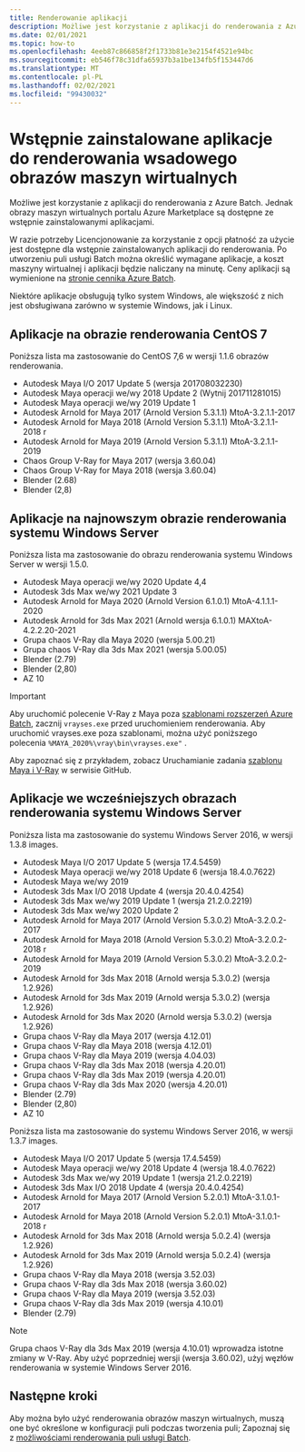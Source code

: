 ```yaml
---
title: Renderowanie aplikacji
description: Możliwe jest korzystanie z aplikacji do renderowania z Azure Batch. Jednak obrazy maszyn wirtualnych portalu Azure Marketplace są dostępne ze wstępnie zainstalowanymi aplikacjami.
ms.date: 02/01/2021
ms.topic: how-to
ms.openlocfilehash: 4eeb87c866858f2f1733b81e3e2154f4521e94bc
ms.sourcegitcommit: eb546f78c31dfa65937b3a1be134fb5f153447d6
ms.translationtype: MT
ms.contentlocale: pl-PL
ms.lasthandoff: 02/02/2021
ms.locfileid: "99430032"
---
```

# <a name="pre-installed-applications-on-batch-rendering-vm-images"></a>Wstępnie zainstalowane aplikacje do renderowania wsadowego obrazów maszyn wirtualnych

Możliwe jest korzystanie z aplikacji do renderowania z Azure Batch. Jednak obrazy maszyn wirtualnych portalu Azure Marketplace są dostępne ze wstępnie zainstalowanymi aplikacjami.

W razie potrzeby Licencjonowanie za korzystanie z opcji płatność za użycie jest dostępne dla wstępnie zainstalowanych aplikacji do renderowania. Po utworzeniu puli usługi Batch można określić wymagane aplikacje, a koszt maszyny wirtualnej i aplikacji będzie naliczany na minutę. Ceny aplikacji są wymienione na [stronie cennika Azure Batch](https://azure.microsoft.com/pricing/details/batch/#graphic-rendering).

Niektóre aplikacje obsługują tylko system Windows, ale większość z nich jest obsługiwana zarówno w systemie Windows, jak i Linux.

## <a name="applications-on-centos-7-rendering-image"></a>Aplikacje na obrazie renderowania CentOS 7

Poniższa lista ma zastosowanie do CentOS 7,6 w wersji 1.1.6 obrazów renderowania.

* Autodesk Maya I/O 2017 Update 5 (wersja 201708032230)
* Autodesk Maya operacji we/wy 2018 Update 2 (Wytnij 201711281015)
* Autodesk Maya operacji we/wy 2019 Update 1
* Autodesk Arnold for Maya 2017 (Arnold Version 5.3.1.1) MtoA-3.2.1.1-2017
* Autodesk Arnold for Maya 2018 (Arnold Version 5.3.1.1) MtoA-3.2.1.1-2018 r
* Autodesk Arnold for Maya 2019 (Arnold Version 5.3.1.1) MtoA-3.2.1.1-2019
* Chaos Group V-Ray for Maya 2017 (wersja 3.60.04)
* Chaos Group V-Ray for Maya 2018 (wersja 3.60.04)
* Blender (2.68)
* Blender (2,8)

## <a name="applications-on-latest-windows-server-rendering-image"></a>Aplikacje na najnowszym obrazie renderowania systemu Windows Server

Poniższa lista ma zastosowanie do obrazu renderowania systemu Windows Server w wersji 1.5.0.

* Autodesk Maya operacji we/wy 2020 Update 4,4
* Autodesk 3ds Max we/wy 2021 Update 3
* Autodesk Arnold for Maya 2020 (Arnold Version 6.1.0.1) MtoA-4.1.1.1-2020
* Autodesk Arnold for 3ds Max 2021 (Arnold wersja 6.1.0.1) MAXtoA-4.2.2.20-2021
* Grupa chaos V-Ray dla Maya 2020 (wersja 5.00.21)
* Grupa chaos V-Ray dla 3ds Max 2021 (wersja 5.00.05)
* Blender (2.79)
* Blender (2,80)
* AZ 10

> [!IMPORTANT]
> Aby uruchomić polecenie V-Ray z Maya poza [szablonami rozszerzeń Azure Batch](https://github.com/Azure/batch-extension-templates), zacznij `vrayses.exe` przed uruchomieniem renderowania. Aby uruchomić vrayses.exe poza szablonami, można użyć poniższego polecenia `%MAYA_2020%\vray\bin\vrayses.exe"` .
>
> Aby zapoznać się z przykładem, zobacz Uruchamianie zadania [szablonu Maya i V-Ray](https://github.com/Azure/batch-extension-templates/blob/master/templates/maya/render-vray-windows/pool.template.json) w serwisie GitHub.

## <a name="applications-on-previous-windows-server-rendering-images"></a>Aplikacje we wcześniejszych obrazach renderowania systemu Windows Server

Poniższa lista ma zastosowanie do systemu Windows Server 2016, w wersji 1.3.8 images.

* Autodesk Maya I/O 2017 Update 5 (wersja 17.4.5459)
* Autodesk Maya operacji we/wy 2018 Update 6 (wersja 18.4.0.7622)
* Autodesk Maya we/wy 2019
* Autodesk 3ds Max I/O 2018 Update 4 (wersja 20.4.0.4254)
* Autodesk 3ds Max we/wy 2019 Update 1 (wersja 21.2.0.2219)
* Autodesk 3ds Max we/wy 2020 Update 2
* Autodesk Arnold for Maya 2017 (Arnold Version 5.3.0.2) MtoA-3.2.0.2-2017
* Autodesk Arnold for Maya 2018 (Arnold Version 5.3.0.2) MtoA-3.2.0.2-2018 r
* Autodesk Arnold for Maya 2019 (Arnold Version 5.3.0.2) MtoA-3.2.0.2-2019
* Autodesk Arnold for 3ds Max 2018 (Arnold wersja 5.3.0.2) (wersja 1.2.926)
* Autodesk Arnold for 3ds Max 2019 (Arnold wersja 5.3.0.2) (wersja 1.2.926)
* Autodesk Arnold for 3ds Max 2020 (Arnold wersja 5.3.0.2) (wersja 1.2.926)
* Grupa chaos V-Ray dla Maya 2017 (wersja 4.12.01)
* Grupa chaos V-Ray dla Maya 2018 (wersja 4.12.01)
* Grupa chaos V-Ray dla Maya 2019 (wersja 4.04.03)
* Grupa chaos V-Ray dla 3ds Max 2018 (wersja 4.20.01)
* Grupa chaos V-Ray dla 3ds Max 2019 (wersja 4.20.01)
* Grupa chaos V-Ray dla 3ds Max 2020 (wersja 4.20.01)
* Blender (2.79)
* Blender (2,80)
* AZ 10

Poniższa lista ma zastosowanie do systemu Windows Server 2016, w wersji 1.3.7 images.

* Autodesk Maya I/O 2017 Update 5 (wersja 17.4.5459)
* Autodesk Maya operacji we/wy 2018 Update 4 (wersja 18.4.0.7622)
* Autodesk 3ds Max we/wy 2019 Update 1 (wersja 21.2.0.2219)
* Autodesk 3ds Max I/O 2018 Update 4 (wersja 20.4.0.4254)
* Autodesk Arnold for Maya 2017 (Arnold Version 5.2.0.1) MtoA-3.1.0.1-2017
* Autodesk Arnold for Maya 2018 (Arnold Version 5.2.0.1) MtoA-3.1.0.1-2018 r
* Autodesk Arnold for 3ds Max 2018 (Arnold wersja 5.0.2.4) (wersja 1.2.926)
* Autodesk Arnold for 3ds Max 2019 (Arnold wersja 5.0.2.4) (wersja 1.2.926)
* Grupa chaos V-Ray dla Maya 2018 (wersja 3.52.03)
* Grupa chaos V-Ray dla 3ds Max 2018 (wersja 3.60.02)
* Grupa chaos V-Ray dla Maya 2019 (wersja 3.52.03)
* Grupa chaos V-Ray dla 3ds Max 2019 (wersja 4.10.01)
* Blender (2.79)

> [!NOTE]
> Grupa chaos V-Ray dla 3ds Max 2019 (wersja 4.10.01) wprowadza istotne zmiany w V-Ray. Aby użyć poprzedniej wersji (wersja 3.60.02), użyj węzłów renderowania w systemie Windows Server 2016.

## <a name="next-steps"></a>Następne kroki

Aby można było użyć renderowania obrazów maszyn wirtualnych, muszą one być określone w konfiguracji puli podczas tworzenia puli; Zapoznaj się z [możliwościami renderowania puli usługi Batch](./batch-rendering-functionality.md).
